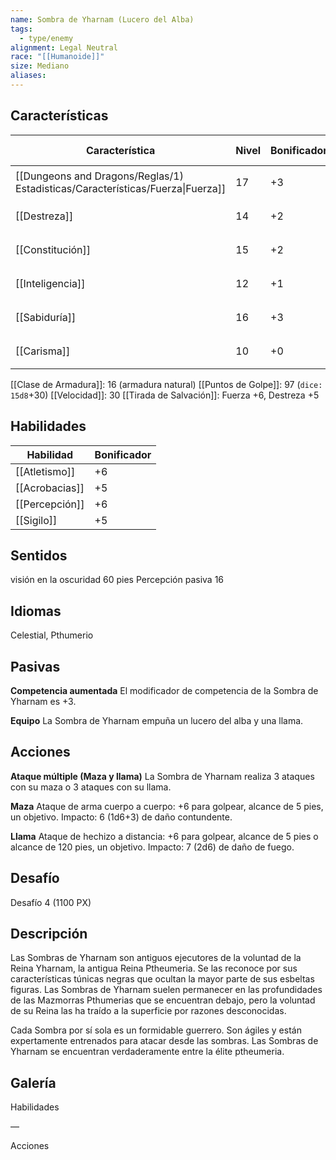 ```yaml
---
name: Sombra de Yharnam (Lucero del Alba)
tags:
  - type/enemy
alignment: Legal Neutral
race: "[[Humanoide]]"
size: Mediano
aliases:
---
```


## Características

| Característica                                                                 | Nivel | Bonificador | Lanzar dado      |
| ------------------------------------------------------------------------------ | ----- | ----------- | ---------------- |
| [[Dungeons and Dragons/Reglas/1) Estadisticas/Características/Fuerza\|Fuerza]] | 17    | +3          | `dice: 1d20 + 0` |
| [[Destreza]]                                                                   | 14    | +2          | `dice: 1d20 + 0` |
| [[Constitución]]                                                               | 15    | +2          | `dice: 1d20 + 0` |
| [[Inteligencia]]                                                               | 12    | +1          | `dice: 1d20 + 0` |
| [[Sabiduría]]                                                                  | 16    | +3          | `dice: 1d20 + 0` |
| [[Carisma]]                                                                    | 10    | +0          | `dice: 1d20 + 0` |

[[Clase de Armadura]]: 16 (armadura natural)
[[Puntos de Golpe]]: 97 (`dice: 15d8`+30)
[[Velocidad]]: 30
[[Tirada de Salvación]]: Fuerza +6, Destreza +5

## Habilidades

| Habilidad      | Bonificador |
| -------------- | ----------- |
| [[Atletismo]]  | +6          |
| [[Acrobacias]] | +5          |
| [[Percepción]] | +6          |
| [[Sigilo]]     | +5          |

## Sentidos

visión en la oscuridad 60 pies
Percepción pasiva 16

## Idiomas

Celestial, Pthumerio

## Pasivas

**Competencia aumentada**
El modificador de competencia de la Sombra de Yharnam es +3.

**Equipo**
La Sombra de Yharnam empuña un lucero del alba y una llama.

## Acciones

**Ataque múltiple (Maza y llama)**
La Sombra de Yharnam realiza 3 ataques con su maza o 3 ataques con su llama.

**Maza**
Ataque de arma cuerpo a cuerpo: +6 para golpear, alcance de 5 pies, un objetivo.
Impacto: 6 (1d6+3) de daño contundente.

**Llama**
Ataque de hechizo a distancia: +6 para golpear, alcance de 5 pies o alcance de 120 pies, un objetivo. 
Impacto: 7 (2d6) de daño de fuego.


## Desafío

Desafío 4 (1100 PX)

## Descripción

Las Sombras de Yharnam son antiguos ejecutores de la voluntad de la Reina Yharnam, la antigua Reina Ptheumeria. Se las reconoce por sus características túnicas negras que ocultan la mayor parte de sus esbeltas figuras. Las Sombras de Yharnam suelen permanecer en las profundidades de las Mazmorras Pthumerias que se encuentran debajo, pero la voluntad de su Reina las ha traído a la superficie por razones desconocidas.

Cada Sombra por sí sola es un formidable guerrero. Son ágiles y están expertamente entrenados para atacar desde las sombras. Las Sombras de Yharnam se encuentran verdaderamente entre la élite ptheumeria.

## Galería




Habilidades 

—

Acciones
